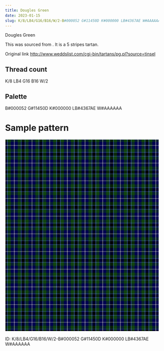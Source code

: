 ```yaml
---
title: Dougles Green
date: 2023-01-15
slug: K/8/LB4/G16/B16/W/2-B#000052 G#11450D K#000000 LB#4367AE W#AAAAAA
---
```

Dougles Green

This was sourced from <no value>.  It is a 5 stripes tartan.

Original link http://www.weddslist.com/cgi-bin/tartans/pg.pl?source=tinsel

## Thread count
K/8 LB4 G16 B16 W/2

## Palette
B#000052 G#11450D K#000000 LB#4367AE W#AAAAAA

# Sample pattern

![Tartan detail](tartan.png "K/8 LB4 G16 B16 W/2 tartan")

ID: K/8/LB4/G16/B16/W/2-B#000052 G#11450D K#000000 LB#4367AE W#AAAAAA
